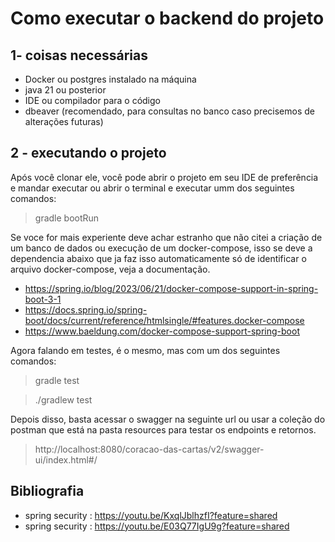 # Como executar o backend do projeto

## 1- coisas necessárias
- Docker ou postgres instalado na máquina
- java 21 ou posterior
- IDE ou compilador para o código
- dbeaver (recomendado, para consultas no banco caso precisemos de alterações futuras)

## 2 - executando o projeto
Após você clonar ele, você pode abrir o projeto em seu IDE de preferência
e mandar executar ou abrir o terminal e executar umm dos seguintes comandos:
> gradle bootRun


Se voce for mais experiente deve achar estranho que não citei a criação de um banco de dados ou execução de um docker-compose,
isso se deve a dependencia abaixo que ja faz isso automaticamente só de identificar o arquivo docker-compose, veja a documentação.

- https://spring.io/blog/2023/06/21/docker-compose-support-in-spring-boot-3-1
- https://docs.spring.io/spring-boot/docs/current/reference/htmlsingle/#features.docker-compose
- https://www.baeldung.com/docker-compose-support-spring-boot

Agora falando em testes, é o mesmo, mas com um dos seguintes comandos:
> gradle test

> ./gradlew test

Depois disso, basta acessar o swagger na seguinte url ou usar a coleção
do postman que está na pasta resources para testar os endpoints e retornos.

> http://localhost:8080/coracao-das-cartas/v2/swagger-ui/index.html#/


## Bibliografia

- spring security : https://youtu.be/KxqlJblhzfI?feature=shared
- spring security : https://youtu.be/E03Q77IgU9g?feature=shared